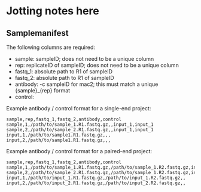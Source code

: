 # Jotting notes here
## Samplemanifest
The following columns are required:

- sample: sampleID; does not need to be a unique column
- rep: replicateID of sampleID; does not need to be a unique column
- fastq_1: absolute path to R1 of sampleID
- fastq_2: absolute path to R1 of sampleID
- antibody: -c sampleID for mac2; this must match a unique {sample}_{rep} format
- control: 

Example antibody / control format for a single-end project:

```
sample,rep,fastq_1,fastq_2,antibody,control
sample,1,/path/to/sample_1.R1.fastq.gz,,input_1,input_1
sample,2,/path/to/sample_2.R1.fastq.gz,,input_1,input_1
input,1,/path/to/sample1.R1.fastq.gz,,,
input,2,/path/to/sample1.R1.fastq.gz,,,
```

Example antibody / control format for a paired-end project:

```
sample,rep,fastq_1,fastq_2,antibody,control
sample,1,/path/to/sample_1.R1.fastq.gz,/path/to/sample_1.R2.fastq.gz,input_1,input_1
sample,2,/path/to/sample_2.R1.fastq.gz,/path/to/sample_1.R2.fastq.gz,input_1,input_1
input,1,/path/to/input_1.R1.fastq.gz,/path/to/input_1.R2.fastq.gz,,
input,2,/path/to/input_2.R1.fastq.gz,/path/to/input_2.R2.fastq.gz,,
```